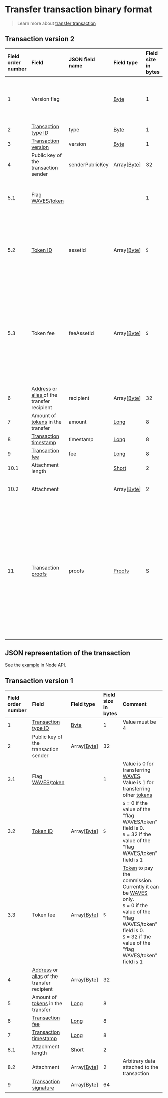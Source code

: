 # Transfer transaction binary format

> Learn more about [transfer transaction](/blockchain/transaction-type/transfer-transaction.md)

## Transaction version 2

| Field order number | Field | JSON field name | Field type | Field size in bytes | Comment |
| :--- | :--- | :--- | :--- | :--- | :--- |
| 1 | Version flag | | [Byte](/blockchain/blockchain/blockchain-data-types.md) | 1 | Indicates the[ transaction version](/blockchain/transaction/transaction-version.md) is version 2 or higher.<br>Value must be 0 |
| 2 | [Transaction type ID](/blockchain/transaction-type.md) | type | [Byte](/blockchain/blockchain/blockchain-data-types.md) | 1 | Value must be 4 |
| 3 | [Transaction version](/blockchain/transaction/transaction-version.md) | version | [Byte](/blockchain/blockchain/blockchain-data-types.md) | 1 | Value must be 2 |
| 4 | Public key of the transaction sender  | senderPublicKey | Array[[Byte](/blockchain/blockchain/blockchain-data-types.md)] | 32 | |
| 5.1 | Flag [WAVES](/blockchain/token/waves.md)/[token](/blockchain/token.md) | | | 1 | Value is 0 for transferring [WAVES](/blockchain/token/waves.md).<br>Value is 1 for transferring other [tokens](/blockchain/token.md) |
| 5.2 | [Token ID](/blockchain/token/token-id.md) | assetId | Array[[Byte](/blockchain/blockchain/blockchain-data-types.md)] | `S` | `S`= 0 if the value of the "flag WAVES/token" field is 0.<br>`S` = 32 if the value of the "flag WAVES/token" field is 1 |
| 5.3 | Token fee | feeAssetId | Array[[Byte](/blockchain/blockchain/blockchain-data-types.md)] | `S` | [Token](/blockchain/token.md) to pay the commission. Currently it can be [WAVES](/blockchain/token/waves.md) only.<br>`S` = 0 if the value of the "flag WAVES/token" field is 0.<br>`S` = 32 if the value of the "flag WAVES/token" field is 1 |
| 6 | [Address](/blockchain/address.md) or [alias ](/blockchain/account/alias.md)of the transfer recipient | recipient | Array[[Byte](/blockchain/blockchain/blockchain-data-types.md)] | 32 | |
| 7 | Amount of [tokens](/blockchain/token.md) in the transfer | amount | [Long](/blockchain/blockchain/blockchain-data-types.md) | 8 | |
| 8 | [Transaction timestamp](/blockchain/transaction/transaction-timestamp.md) | timestamp | [Long](/blockchain/blockchain/blockchain-data-types.md) | 8 | |
| 9 | [Transaction fee](/blockchain/transaction/transaction-fee.md) | fee | [Long](/blockchain/blockchain/blockchain-data-types.md) | 8 | |
| 10.1 | Attachment length | | [Short](/blockchain/blockchain/blockchain-data-types.md) | 2 | |
| 10.2 | Attachment | | Array[[Byte](/blockchain/blockchain/blockchain-data-types.md)] | 2 | Arbitrary data attached to the transaction |
| 11 | [Transaction proofs](/blockchain/transaction/transaction-proof.md) | proofs | [Proofs](/blockchain/transaction/transaction-proof.md) | S | If the array is empty, then `S` = 3. <br>If the array is not empty, then `S` = 3 + 2 × `N` + (`P`<sub>1</sub> + `P`<sub>2</sub> + ... + `P`<sub>n</sub>), where `N` is the number of proofs in the array, `P`<sub>n</sub> is the size on `N`-th proof in bytes. <br>The maximum number of proofs in the array is 8. The maximum size of each proof is 64 bytes |

## JSON representation of the transaction

See the [example](https://nodes.wavesnodes.com/transactions/info/JAutkv1Nk4xVrkb4fkacS4451VvyHC3iJtEDfBRD7rwr) in Node API.

## Transaction version 1

| Field order number | Field | Field type | Field size in bytes | Comment |
| :--- | :--- | :--- | :--- | :--- |
| 1 | [Transaction type ID](/blockchain/transaction-type.md) | [Byte](/blockchain/blockchain/blockchain-data-types.md) | 1 | Value must be 4 |
| 2 | Public key of the transaction sender  | Array[[Byte](/blockchain/blockchain/blockchain-data-types.md)] | 32 | |
| 3.1 | Flag [WAVES](/blockchain/token/waves.md)/[token](/blockchain/token.md) | | 1 | Value is 0 for transferring [WAVES](/blockchain/token/waves.md).<br>Value is 1 for transferring other [tokens](/blockchain/token.md) |
| 3.2 | [Token ID](/blockchain/token/token-id.md) | Array[[Byte](/blockchain/blockchain/blockchain-data-types.md)] | `S` | `S` = 0 if the value of the "flag WAVES/token" field is 0.<br>`S` = 32 if the value of the "flag WAVES/token" field is 1 |
| 3.3 | Token fee | Array[[Byte](/blockchain/blockchain/blockchain-data-types.md)] | `S` | [Token](/blockchain/token.md) to pay the commission. Currently it can be [WAVES](/blockchain/token/waves.md) only.<br>`S` = 0 if the value of the "flag WAVES/token" field is 0.<br>`S` = 32 if the value of the "flag WAVES/token" field is 1 |
| 4 | [Address](/blockchain/address.md) or [alias](/blockchain/account/alias.md) of the transfer recipient | Array[[Byte](/blockchain/blockchain/blockchain-data-types.md)] | 32 | |
| 5 | Amount of [tokens](/blockchain/token.md) in the transfer | [Long](/blockchain/blockchain/blockchain-data-types.md) | 8 | |
| 6 | [Transaction fee](/blockchain/transaction/transaction-fee.md) | [Long](/blockchain/blockchain/blockchain-data-types.md) | 8 | |
| 7 | [Transaction timestamp](/blockchain/transaction/transaction-timestamp.md) | [Long](/blockchain/blockchain/blockchain-data-types.md) | 8 | |
| 8.1 | Attachment length | [Short](/blockchain/blockchain/blockchain-data-types.md) | 2 | |
| 8.2 | Attachment | Array[[Byte](/blockchain/blockchain/blockchain-data-types.md)] | 2 | Arbitrary data attached to the transaction |
| 9 | [Transaction signature](/blockchain/transaction/transaction-signature.md) | Array[[Byte](/blockchain/blockchain/blockchain-data-types.md)] | 64 | | |

